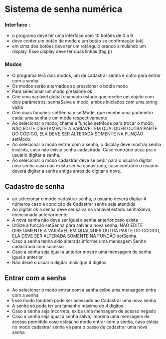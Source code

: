 # Sistema de senha numérica

### Interface :
- o programa deve ter uma interface com 10 botões de 0 a 9
- deve conter um botão de mode e um botão se confirmação (ok)
- em cima dos botões deve ter um retângulo branco simulando um display. Esse display deve ter duas linhas (tag p) 

###  Modos
- O programa terá dois modos, um de cadastrar senha e outro para entrar com a senha
- Os modos serão alternados ao pressionar o botão mode
- Para selecionar um modo pressione ok
- Crie uma variável global chamado estado que recebe um objeto com dois parâmetros: senhaSalva e modo, ambos iniciados com uma string vazia
- Crie duas funções: setSenha e setMode, que recebe uma parâmetro cada: uma senha e um modo respectivamente
- Ao selecionar o modo, chame a função setMode para trocar o modo, NÃO EDITE DIRETAMENTE A VARIÁVEL EM QUALQUER OUTRA PARTE DO CÓDIGO, ELA DEVE SER ALTERADA SOMENTE NA FUNÇÃO setModo. 
- Ao selecionar o modo entrar com a senha, o display deve mostrar senha inválida, caso não exista senha cadastrada. Caso contrário peça pra o usuário digitar a senha.
- Ao selecionar o modo cadastrar deve se pedir para o usuário digitar uma senha caso não exista senha cadastrada, caso contrário o usuário deverá digitar a senha antiga antes de digitar a nova.

## Cadastro de senha
- ao selecionar o modo cadastrar senha, o usuário deverá digitar 4 números caso a condição de Cadastrar senha seja atendida
- Ao digitar ok a senha deve ser salva na variável estado.senhaSalva, mencionada anteriormente.
- A nova senha não deve ser igual a senha anterior caso exista
- Utilize a função setSenha para salvar a nova senha, NÃO EDITE DIRETAMENTE A VARIÁVEL EM QUALQUER OUTRA PARTE DO CÓDIGO, ELA DEVE SER ALTERADA SOMENTE NA FUNÇÃO setSenha.
- Caso a senha tenha sido alterada informe uma mensagem Senha cadastrada com sucesso
- Caso a senha seja igual a anterior mostre uma mensagem de senha igual a anterior.
- Não deixe o usuário digitar mais que 4 dígitos 


## Entrar com a senha
- Ao selecionar o modo entrar com a senha exibe uma mensagem entre com a senha
- Esse modo também pode ser acessado ao Cadastrar uma nova senha
- A senha só pode ter um tamanho máximo de 4 dígitos
- Caso a senha seja incorreta, exiba uma mensagem de acesso negado
- Caso a senha seja igual a senha salva, imprima uma mensagem de acesso permitido caso esteja no modo entrar com a senha, caso esteja no modo cadastrar senha vá para o passo de cadastrar uma nova senha.